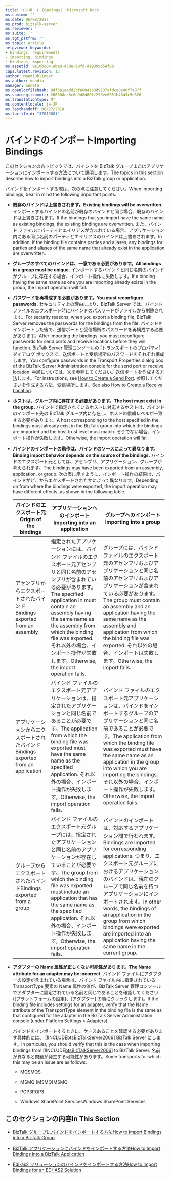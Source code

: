 ```yaml
---
title: インポート Bindings2 |Microsoft Docs
ms.custom: ''
ms.date: 06/08/2017
ms.prod: biztalk-server
ms.reviewer: ''
ms.suite: ''
ms.tgt_pltfrm: ''
ms.topic: article
helpviewer_keywords:
- bindings, requirements
- importing, bindings
- bindings, importing
ms.assetid: 9e10bc04-aba8-430a-b8fd-de9399d54f88
caps.latest.revision: 13
author: MandiOhlinger
ms.author: mandia
manager: anneta
ms.openlocfilehash: 8df3a1eadd2bfa0841b3d9137afdca8e40f7a87f
ms.sourcegitcommit: 266308ec5c6a9d8d80ff298ee6051b4843c5d626
ms.translationtype: MT
ms.contentlocale: ja-JP
ms.lasthandoff: 06/27/2018
ms.locfileid: "37019881"
---
```

# <a name="importing-bindings"></a><span data-ttu-id="abe0d-102">バインドのインポート</span><span class="sxs-lookup"><span data-stu-id="abe0d-102">Importing Bindings</span></span>
<span data-ttu-id="abe0d-103">このセクションの各トピックでは、バインドを BizTalk グループまたはアプリケーションにインポートする方法について説明します。</span><span class="sxs-lookup"><span data-stu-id="abe0d-103">The topics in this section describe how to import bindings into a BizTalk group or application.</span></span>  

 <span data-ttu-id="abe0d-104">バインドをインポートする際は、次の点に注意してください。</span><span class="sxs-lookup"><span data-stu-id="abe0d-104">When importing bindings, bear in mind the following important points:</span></span>  

- <span data-ttu-id="abe0d-105">**既存のバインドは上書きされます。**</span><span class="sxs-lookup"><span data-stu-id="abe0d-105">**Existing bindings will be overwritten.**</span></span> <span data-ttu-id="abe0d-106">インポートするバインドの名前が既存のバインドと同じ場合、既存のバインドは上書きされます。</span><span class="sxs-lookup"><span data-stu-id="abe0d-106">If the bindings that you import have the same name as existing bindings, the existing bindings are overwritten.</span></span> <span data-ttu-id="abe0d-107">また、バインド ファイルにパーティとエイリアスが含まれている場合、アプリケーション内にある同じ名前のパーティとエイリアスのバインドは上書きされます。</span><span class="sxs-lookup"><span data-stu-id="abe0d-107">In addition, if the binding file contains parties and aliases, any bindings for parties and aliases of the same name that already exist in the application are overwritten.</span></span>  

- <span data-ttu-id="abe0d-108">**グループのすべてのバインドは、一意である必要があります。**</span><span class="sxs-lookup"><span data-stu-id="abe0d-108">**All bindings in a group must be unique.**</span></span> <span data-ttu-id="abe0d-109">インポートするバインドと同じ名前のバインドがグループに存在する場合、インポート操作に失敗します。</span><span class="sxs-lookup"><span data-stu-id="abe0d-109">If a binding having the same name as one you are importing already exists in the group, the import operation will fail.</span></span>  

- <span data-ttu-id="abe0d-110">**パスワードを再構成する必要があります。**</span><span class="sxs-lookup"><span data-stu-id="abe0d-110">**You must reconfigure passwords.**</span></span> <span data-ttu-id="abe0d-111">セキュリティ上の理由により、BizTalk Server では、バインド ファイルのエクスポート時にバインドのパスワードがファイルから削除されます。</span><span class="sxs-lookup"><span data-stu-id="abe0d-111">For security reasons, when you export a binding file, BizTalk Server removes the passwords for the bindings from the file.</span></span> <span data-ttu-id="abe0d-112">バインドをインポートした後で、送信ポートと受信場所のパスワードを再構成する必要があります。</span><span class="sxs-lookup"><span data-stu-id="abe0d-112">After importing the bindings, you must reconfigure passwords for send ports and receive locations before they will function.</span></span> <span data-ttu-id="abe0d-113">BizTalk Server 管理コンソールの [トランスポートのプロパティ] ダイアログ ボックスで、送信ポートと受信場所のパスワードをそれぞれ構成します。</span><span class="sxs-lookup"><span data-stu-id="abe0d-113">You configure passwords in the Transport Properties dialog box of the BizTalk Server Administration console for the send port or receive location.</span></span> <span data-ttu-id="abe0d-114">手順については、次を参照してください。[送信ポートを作成する方法](../core/how-to-create-a-send-port2.md)します。</span><span class="sxs-lookup"><span data-stu-id="abe0d-114">For instructions, see [How to Create a Send Port](../core/how-to-create-a-send-port2.md).</span></span> <span data-ttu-id="abe0d-115">参照してください[を作成する方法、受信場所](../core/how-to-create-a-receive-location.md)します。</span><span class="sxs-lookup"><span data-stu-id="abe0d-115">See also [How to Create a Receive Location](../core/how-to-create-a-receive-location.md).</span></span>  

- <span data-ttu-id="abe0d-116">**ホストは、グループ内に存在する必要があります。**</span><span class="sxs-lookup"><span data-stu-id="abe0d-116">**The host must exist in the group.**</span></span> <span data-ttu-id="abe0d-117">バインドで指定されているホストに対応するホストは、バインドのインポート先の BizTalk グループ内に存在し、ホストの信頼レベルが一致する必要があります。</span><span class="sxs-lookup"><span data-stu-id="abe0d-117">A host corresponding to the host specified in the bindings must already exist in the BizTalk group into which the bindings are imported and the host trust level must match.</span></span> <span data-ttu-id="abe0d-118">そうでない場合、インポート操作が失敗します。</span><span class="sxs-lookup"><span data-stu-id="abe0d-118">Otherwise, the import operation will fail.</span></span>  

- <span data-ttu-id="abe0d-119">**バインドのインポートの動作は、バインドのソースによって異なります。**</span><span class="sxs-lookup"><span data-stu-id="abe0d-119">**Binding import behavior depends on the source of the bindings.**</span></span> <span data-ttu-id="abe0d-120">バインドのエクスポート元としては、アセンブリ、アプリケーション、グループが考えられます。</span><span class="sxs-lookup"><span data-stu-id="abe0d-120">The bindings may have been exported from an assembly, application, or group.</span></span> <span data-ttu-id="abe0d-121">次の表に示すように、インポート操作の結果は、バインドがどこからエクスポートされたかによって異なります。</span><span class="sxs-lookup"><span data-stu-id="abe0d-121">Depending on from where the bindings were exported, the import operation may have different effects, as shown in the following table.</span></span>  


  |        <span data-ttu-id="abe0d-122">バインドのエクスポート元</span><span class="sxs-lookup"><span data-stu-id="abe0d-122">Origin of the bindings</span></span>         |                                                                        <span data-ttu-id="abe0d-123">アプリケーションへのインポート</span><span class="sxs-lookup"><span data-stu-id="abe0d-123">Importing into an application</span></span>                                                                        |                                                                                                     <span data-ttu-id="abe0d-124">グループへのインポート</span><span class="sxs-lookup"><span data-stu-id="abe0d-124">Importing into a group</span></span>                                                                                                      |
  |---------------------------------------|-----------------------------------------------------------------------------------------------------------------------------------------------------------------------------|---------------------------------------------------------------------------------------------------------------------------------------------------------------------------------------------------------------------------------|
  |  <span data-ttu-id="abe0d-125">アセンブリからエクスポートされたバインド</span><span class="sxs-lookup"><span data-stu-id="abe0d-125">Bindings exported from an assembly</span></span>   | <span data-ttu-id="abe0d-126">指定されたアプリケーションには、バインド ファイルのエクスポート元アセンブリと同じ名前のアセンブリが含まれている必要があります。</span><span class="sxs-lookup"><span data-stu-id="abe0d-126">The specified application in must contain an assembly having the same name as the assembly from which the binding file was exported.</span></span> <span data-ttu-id="abe0d-127">それ以外の場合、インポート操作が失敗します。</span><span class="sxs-lookup"><span data-stu-id="abe0d-127">Otherwise, the import operation fails.</span></span> |                        <span data-ttu-id="abe0d-128">グループには、バインド ファイルのエクスポート元のアセンブリおよびアプリケーションと同じ名前のアセンブリおよびアプリケーションが含まれている必要があります。</span><span class="sxs-lookup"><span data-stu-id="abe0d-128">The group must contain an assembly and an application having the same name as the assembly and application from which the binding file was exported.</span></span> <span data-ttu-id="abe0d-129">それ以外の場合、インポートは失敗します。</span><span class="sxs-lookup"><span data-stu-id="abe0d-129">Otherwise, the import fails.</span></span>                        |
  | <span data-ttu-id="abe0d-130">アプリケーションからエクスポートされたバインド</span><span class="sxs-lookup"><span data-stu-id="abe0d-130">Bindings exported from an application</span></span> |            <span data-ttu-id="abe0d-131">バインド ファイルのエクスポート元アプリケーションは、指定されたアプリケーションと同じ名前であることが必要です。</span><span class="sxs-lookup"><span data-stu-id="abe0d-131">The application from which the binding file was exported must have the same name as the specified application.</span></span> <span data-ttu-id="abe0d-132">それ以外の場合、インポート操作が失敗します。</span><span class="sxs-lookup"><span data-stu-id="abe0d-132">Otherwise, the import operation fails.</span></span>            |                <span data-ttu-id="abe0d-133">バインド ファイルのエクスポート元アプリケーションは、バインドをインポートするグループのアプリケーションと同じ名前であることが必要です。</span><span class="sxs-lookup"><span data-stu-id="abe0d-133">The application from which the binding file was exported must have the same name as an application in the group into which you are importing the bindings.</span></span> <span data-ttu-id="abe0d-134">それ以外の場合、インポート操作が失敗します。</span><span class="sxs-lookup"><span data-stu-id="abe0d-134">Otherwise, the import operation fails.</span></span>                |
  |    <span data-ttu-id="abe0d-135">グループからエクスポートされたバインド</span><span class="sxs-lookup"><span data-stu-id="abe0d-135">Bindings exported from a group</span></span>     | <span data-ttu-id="abe0d-136">バインド ファイルのエクスポート元グループには、指定されたアプリケーションと同じ名前のアプリケーションが存在していることが必要です。</span><span class="sxs-lookup"><span data-stu-id="abe0d-136">The group from which the binding file was exported must include an application that has the same name as the specified application.</span></span> <span data-ttu-id="abe0d-137">それ以外の場合、インポート操作が失敗します。</span><span class="sxs-lookup"><span data-stu-id="abe0d-137">Otherwise, the import operation fails.</span></span>  | <span data-ttu-id="abe0d-138">バインドのインポートは、対応するアプリケーション間で行われます。</span><span class="sxs-lookup"><span data-stu-id="abe0d-138">Bindings are imported for corresponding applications.</span></span> <span data-ttu-id="abe0d-139">つまり、エクスポート元グループにおけるアプリケーションのバインドは、現在のグループで同じ名前を持つアプリケーションにインポートされます。</span><span class="sxs-lookup"><span data-stu-id="abe0d-139">In other words, the bindings of an application in the group from which bindings were exported are imported into an application having the same name in the current group.</span></span> |


- <span data-ttu-id="abe0d-140">**アダプターの Name 属性が正しくない可能性があります。**</span><span class="sxs-lookup"><span data-stu-id="abe0d-140">**The Name attribute for an adapter may be incorrect.**</span></span> <span data-ttu-id="abe0d-141">バインド ファイルにアダプターの設定が含まれている場合は、バインド ファイル内に指定されている TransportType 要素の Name 属性の値が、BizTalk Server 管理コンソールでアダプターに設定されている名前と同じであることを確認してください ([プラットフォームの設定]、[アダプター] の順にクリックします)。</span><span class="sxs-lookup"><span data-stu-id="abe0d-141">If the binding file includes settings for an adapter, verify that the Name attribute of the TransportType element in the binding file is the same as that configured for the adapter in the BizTalk Server Administration console (under Platform Settings > Adapters).</span></span>  

   <span data-ttu-id="abe0d-142">バインドをインポートするときに、ケースあることを確認する必要があります具体的には、 [!INCLUDE[btsBizTalkServer2006](../includes/btsbiztalkserver2006-md.md)] BizTalk Server にします。</span><span class="sxs-lookup"><span data-stu-id="abe0d-142">In particular, you should verify that this is the case when importing bindings from [!INCLUDE[btsBizTalkServer2006](../includes/btsbiztalkserver2006-md.md)] to BizTalk Server.</span></span> <span data-ttu-id="abe0d-143">名前が異なると問題が発生する可能性があります。</span><span class="sxs-lookup"><span data-stu-id="abe0d-143">Some transports for which this may be an issue are as follows:</span></span>  

  -   <span data-ttu-id="abe0d-144">MQS</span><span class="sxs-lookup"><span data-stu-id="abe0d-144">MQS</span></span>  

  -   <span data-ttu-id="abe0d-145">MSMQ (MSMQ)</span><span class="sxs-lookup"><span data-stu-id="abe0d-145">MSMQ</span></span>  

  -   <span data-ttu-id="abe0d-146">POP3</span><span class="sxs-lookup"><span data-stu-id="abe0d-146">POP3</span></span>  

  -   <span data-ttu-id="abe0d-147">Windows SharePoint Services</span><span class="sxs-lookup"><span data-stu-id="abe0d-147">Windows SharePoint Services</span></span>  

## <a name="in-this-section"></a><span data-ttu-id="abe0d-148">このセクションの内容</span><span class="sxs-lookup"><span data-stu-id="abe0d-148">In This Section</span></span>  

-   [<span data-ttu-id="abe0d-149">BizTalk グループにバインドをインポートする方法</span><span class="sxs-lookup"><span data-stu-id="abe0d-149">How to Import Bindings into a BizTalk Group</span></span>](../core/how-to-import-bindings-into-a-biztalk-group.md)  

-   [<span data-ttu-id="abe0d-150">BizTalk アプリケーションにバインドをインポートする方法</span><span class="sxs-lookup"><span data-stu-id="abe0d-150">How to Import Bindings into a BizTalk Application</span></span>](../core/how-to-import-bindings-into-a-biztalk-application.md)  

-   [<span data-ttu-id="abe0d-151">Edi-as2 ソリューションのバインドをインポートする方法</span><span class="sxs-lookup"><span data-stu-id="abe0d-151">How to Import Bindings for an EDI-AS2 Solution</span></span>](../core/how-to-import-bindings-for-an-edi-as2-solution.md)